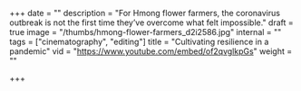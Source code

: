 +++
date = ""
description = "For Hmong flower farmers, the coronavirus outbreak is not the first time they’ve overcome what felt impossible."
draft = true
image = "/thumbs/hmong-flower-farmers_d2i2586.jpg"
internal = ""
tags = ["cinematography", "editing"]
title = "Cultivating resilience in a pandemic"
vid = "https://www.youtube.com/embed/of2qvglkpGs"
weight = ""

+++
